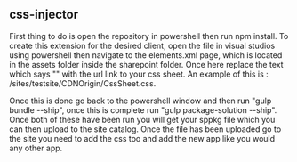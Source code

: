 ## css-injector

First thing to do is open the repository in powershell then run npm install. To create this extension for the desired client, open the file in visual studios using powershell then navigate to the elements.xml page, which is located in the assets folder inside the sharepoint folder. Once here replace the text which says "<ENTER THE CSS FILE LOCATION HERE>" with the url link to your css sheet. An example of this is : /sites/testsite/CDNOrigin/CssSheet.css.

Once this is done go back to the powershell window and then run "gulp bundle --ship", once this is complete run "gulp package-solution --ship". Once both of these have been run you will get your sppkg file which you can then upload to the site catalog. Once the file has been uploaded go to the site you need to add the css too and add the new app like you would any other app.
